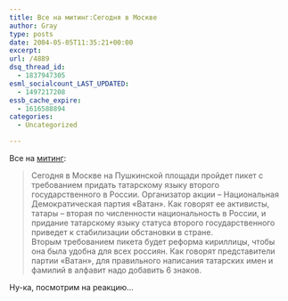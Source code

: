 ```yaml
---
title: Все на митинг:Сегодня в Москве
author: Gray
type: posts
date: 2004-05-05T11:35:21+00:00
excerpt:
url: /4889
dsq_thread_id:
  - 1837947305
esml_socialcount_LAST_UPDATED:
  - 1497217208
essb_cache_expire:
  - 1616588894
categories:
  - Uncategorized

---
```








Все на <a href="http://www.utro.ru/news/2004/05/05/304739.shtml" target="_blank">митинг</a>:

> Сегодня в Москве на Пушкинской площади пройдет пикет с требованием придать татарскому языку второго государственного в России. Организатор акции &#8211; Национальная Демократическая партия &#171;Ватан&#187;. Как говорят ее активисты, татары &#8211; вторая по численности национальность в России, и придание татарскому языку статуса второго государственного приведет к стабилизации обстановки в стране.  
> Вторым требованием пикета будет реформа кириллицы, чтобы она была удобна для всех россиян. Как говорят представители партии &#171;Ватан&#187;, для правильного написания татарских имен и фамилий в алфавит надо добавить 6 знаков.

Ну-ка, посмотрим на реакцию&#8230;